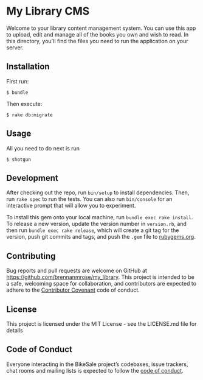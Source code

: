 # My Library CMS

Welcome to your library content management system. You can use this app to upload, edit and manage all of the books you own and wish to read. In this directory, you'll find the files you need to run the application on your server. 

## Installation

First run:

    $ bundle

Then execute:

    $ rake db:migrate

## Usage

All you need to do next is run

```
$ shotgun
```

## Development

After checking out the repo, run `bin/setup` to install dependencies. Then, run `rake spec` to run the tests. You can also run `bin/console` for an interactive prompt that will allow you to experiment.

To install this gem onto your local machine, run `bundle exec rake install`. To release a new version, update the version number in `version.rb`, and then run `bundle exec rake release`, which will create a git tag for the version, push git commits and tags, and push the `.gem` file to [rubygems.org](https://rubygems.org).

## Contributing

Bug reports and pull requests are welcome on GitHub at https://github.com/brennanmrose/my_library. This project is intended to be a safe, welcoming space for collaboration, and contributors are expected to adhere to the [Contributor Covenant](http://contributor-covenant.org) code of conduct.

## License

This project is licensed under the MIT License - see the LICENSE.md file for details

## Code of Conduct

Everyone interacting in the BikeSale project’s codebases, issue trackers, chat rooms and mailing lists is expected to follow the [code of conduct](https://github.com/brennanmrose/my_library/blob/master/CODE_OF_CONDUCT.md).